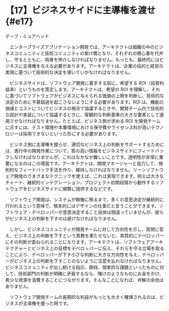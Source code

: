 # 【17】ビジネスサイドに主導権を渡せ{#e17}

<div class="author">デーブ・ミュアヘッド</div>

　エンタープライズアプリケーション開発では、アーキテクトは組織の中のビジネスコミュニティと技術コミュニティの架け橋となり、それぞれの関心事を代弁し、守るとともに、両者を仲介しなければなりません。もっとも、最終的にはビジネスに主導権を与える必要があります。アーキテク卜は、企業の目的と経営の実現に基づいて技術的な決定を導いていかなければなりません。

　ビジネスサイドは、ソフトウェア開発に着手する前に、希望する ROI（投資利益率）というものを策定します。アーキテクトは、希望の ROI を理解し、それに基づいてソフトウェアがビジネスに与えられる価値の上限を判断し、技術的な決定のために予算超過を起こさないようにする必要があります。ROI は、機能の価値とコストについてビジネスの視点で協議するときや、開発チーム内で技術的な設計や実装について協議するときに、客観的な判断基準の大きな要素として適用させなければなりません。たとえば、ビジネス側が求める ROI を開発チームに示すには、テスト環境や本番環境における保守費やライセンス料が高いテクノロジーは採用できないといった形にする必要があります。

　ビジネス側に主導権を握らせ、適切なビジネス上の判断をサポートするためには、進行中の開発作業について、質の高い情報をビジネスサイドにフィードバックしなければなりませんが、これはなかなか難しいことです。透明性が非常に重要になるのはこの場面です。アーキテクトは、開発マネージャーと協力して、規則的なフィードバック手法を作り、維持しなければなりません。リーンソフトウェア開発のさまざまなテクニックを使えば、これは実現できます。例えば大きなチャート、継続的インテグレーション、プロジェクト初期段階から動作するソフトウェアをビジネスサイドに頻繁に提供するなどです。

　ソフトウェア開発は、システムが稼働に移るまで、多くの意思決定が継続的に行われるという意味で、根本的にはデザインの仕事だと言うことができます。ソフトウェア・デベロッパーが意思決定すること自体は間違っていませんが、彼らがビジネス上の判断を下すのは避けなければなりません。

　しかし、ビジネスコミュニティが開発チームに対して方向性を示し、質問に答え、ビジネス上の判断を下すという責務を果たせないと、実質的にデベロッパーにその判断が委ねられることになります。アーキテクトは、ソフトウェアアーキテクチャーとビジネス上の目標をデベロッパーに伝え、それらを守る立場を取ることにより、デベロッパーが下す小さな判断に大きな方向性を与え、デベロッパーがビジネス上の判断を下すことのないように注意を払わなければなりません。ビジネスコミュニティが出し続ける指示、期待、現実的な課題といったものに対して、技術部門の判断が明確に矛盾するなら、賭けのようなものにお金をかけ、希少な資源を浪費することにつながります。そんなことになれば、弁解の余地はありません。

　ソフトウェア開発チームの長期的な利益がもっとも大きく確保されるのは、ビジネスが主導権を握った時です。
